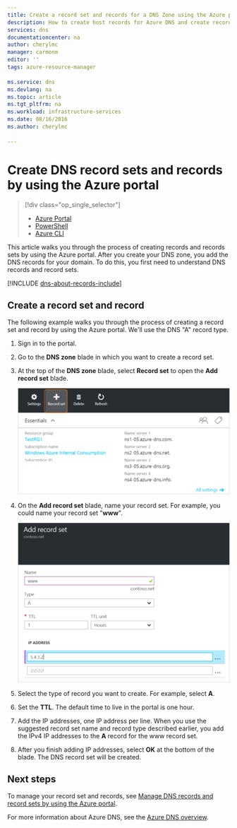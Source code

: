 ```yaml
---
title: Create a record set and records for a DNS Zone using the Azure portal | Microsoft Azure
description: How to create host records for Azure DNS and create record sets and records using the Azure portal
services: dns
documentationcenter: na
author: cherylmc
manager: carmonm
editor: ''
tags: azure-resource-manager

ms.service: dns
ms.devlang: na
ms.topic: article
ms.tgt_pltfrm: na
ms.workload: infrastructure-services
ms.date: 08/16/2016
ms.author: cherylmc

---
```

# Create DNS record sets and records by using the Azure portal
> [!div class="op_single_selector"]
> * [Azure Portal](dns-getstarted-create-recordset-portal.md)
> * [PowerShell](dns-getstarted-create-recordset.md)
> * [Azure CLI](dns-getstarted-create-recordset-cli.md)
> 
> 

This article walks you through the process of creating records and records sets by using the Azure portal. After you create your DNS zone, you add the DNS records for your domain. To do this, you first need to understand DNS records and record sets.

[!INCLUDE [dns-about-records-include](../../includes/dns-about-records-include.md)]

## Create a record set and record
The following example walks you through the process of creating a record set and record by using the Azure portal. We'll use the DNS "A" record type.

1. Sign in to the portal.
2. Go to the **DNS zone** blade in which you want to create a record set.
3. At the top of the **DNS zone** blade, select **Record set** to open the **Add record set** blade.
   
    ![New record set](./media/dns-getstarted-create-recordset-portal/newrecordset500.png)
4. On the **Add record set** blade, name your record set. For example, you could name your record set "**www**".
   
    ![Add record set](./media/dns-getstarted-create-recordset-portal/addrecordset500.png)
5. Select the type of record you want to create. For example, select **A**.
6. Set the **TTL**. The default time to live in the portal is one hour.
7. Add the IP addresses, one IP address per line. When you use the suggested record set name and record type described earlier, you add the IPv4 IP addresses to the **A** record for the www record set.
8. After you finish adding IP addresses, select **OK** at the bottom of the blade. The DNS record set will be created.

## Next steps
To manage your record set and records, see [Manage DNS records and record sets by using the Azure portal](dns-operations-recordsets-portal.md).

For more information about Azure DNS, see the [Azure DNS overview](dns-overview.md).

